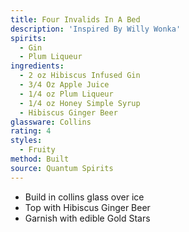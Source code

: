 ```yaml
---
title: Four Invalids In A Bed
description: 'Inspired By Willy Wonka'
spirits:
  - Gin
  - Plum Liqueur
ingredients:
  - 2 oz Hibiscus Infused Gin
  - 3/4 Oz Apple Juice
  - 1/4 oz Plum Liqueur
  - 1/4 oz Honey Simple Syrup
  - Hibiscus Ginger Beer
glassware: Collins
rating: 4
styles:
  - Fruity
method: Built
source: Quantum Spirits
---
```


- Build in collins glass over ice
- Top with Hibiscus Ginger Beer
- Garnish with edible Gold Stars